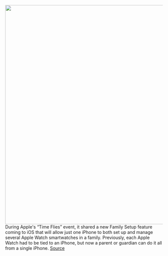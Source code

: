 <img src='https://cdn.vox-cdn.com/thumbor/eMV7-7sIS-VHg6tZbM0Pfq6eUho=/0x0:1920x1080/1200x800/filters:focal(807x387:1113x693)/cdn.vox-cdn.com/uploads/chorus_image/image/67410361/lcimg_7e81fec4_39d0_4170_92df_17473f9745b6.0.jpg' width='700px' /><br/>
During Apple's “Time Flies” event, it shared a new Family Setup feature coming to iOS that will allow just one iPhone to both set up and manage several Apple Watch smartwatches in a family. Previously, each Apple Watch had to be tied to an iPhone, but now a parent or guardian can do it all from a single iPhone.
<a href='https://www.theverge.com/2020/9/15/21438274/apple-family-setup-iphone-apple-watch-feature-cellular'> Source <a/>